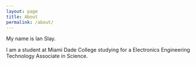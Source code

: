 ```yaml
---
layout: page
title: About
permalink: /about/
---
```

My name is Ian Slay.

I am a student at Miami Dade College studying for a Electronics Engineering Technology Associate in Science.
